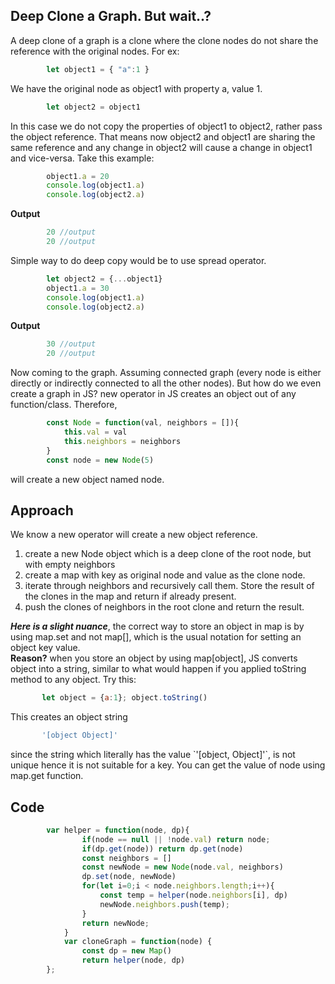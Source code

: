 
## Deep Clone a Graph. But wait..?

A deep clone of a graph is a clone where the clone nodes do not share the reference with the original nodes. For ex:
<div class="code">

```js
        let object1 = { "a":1 }
```

</div>
We have the original node as object1 with property a, value 1.

<div class="code">

```js
        let object2 = object1
```
</div>
In this case we do not copy the properties of object1 to object2, rather pass the object reference. That means now object2 and object1 are sharing the same reference and any change in object2 will cause a change in object1 and vice-versa.
Take this example:

<div class="code">

```js
        object1.a = 20
        console.log(object1.a)
        console.log(object2.a)
```
</div>

**Output**

<div class="code">

```js
        20 //output 
        20 //output
```
</div>

Simple way to do deep copy would be to use spread operator.

<div class="code">

```js
        let object2 = {...object1} 
        object1.a = 30
        console.log(object1.a)
        console.log(object2.a)
```
</div>

**Output**
<div class="code">

```js
        30 //output
        20 //output
```
</div>
Now coming to the graph. Assuming connected graph (every node is either directly or indirectly connected to all the other nodes).
But how do we even create a graph in JS? new operator in JS creates an object out of any function/class. Therefore, 

<div class="code">

```js
        const Node = function(val, neighbors = []){
            this.val = val
            this.neighbors = neighbors
        }
        const node = new Node(5)
```
</div>
will create a new object named node.

## Approach
We know a new operator will create a new object reference.

 1. create a new Node object which is a deep clone of the root node, but with empty neighbors
 2. create a map with key as original node and value as the clone node.
 3. iterate through neighbors and recursively call them. Store the result of the clones in the map and return if already present.
 4. push the clones of neighbors in the root clone and return the result.

 ***____Here is a slight nuance____***, the correct way to store an object in map is by using map.set and not map[], which is the usual notation for setting an object key value. 
 <br/>
 __Reason?__ when you store an object by using map[object], JS converts object into a string, similar to what would happen if you applied toString method to any object. Try this: 

 <div class="code">

 ```js
        let object = {a:1}; object.toString()
 ```
 </div>

 This creates an object string 
 <div class="code">

 ```js
        '[object Object]'
 ```
 </div>
 since the string which literally has the value `'[object, Object]'`, is not unique hence it is not suitable for a key. You can get the value of node using map.get function.


## Code

<div class="code">

```js
        var helper = function(node, dp){
                if(node == null || !node.val) return node;
                if(dp.get(node)) return dp.get(node)
                const neighbors = []
                const newNode = new Node(node.val, neighbors)
                dp.set(node, newNode)
                for(let i=0;i < node.neighbors.length;i++){
                    const temp = helper(node.neighbors[i], dp)
                    newNode.neighbors.push(temp);
                }
                return newNode;
            }
            var cloneGraph = function(node) {
                const dp = new Map()
                return helper(node, dp)
        };
```
</div>